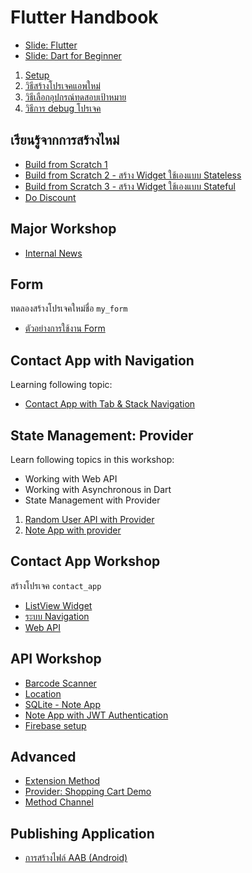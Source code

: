 
# Flutter Handbook

- [Slide: Flutter](https://www.dropbox.com/s/gcnu2vxw9h2fzzg/Flutter%20-%20Training.pdf?dl=0)
- [Slide: Dart for Beginner](https://www.dropbox.com/s/591x64sxpn42zcd/Flutter%20-%20Training%20-%20Dart%20Beginner.pdf?dl=0)

1. [Setup](setup.md)
2. [วิธีสร้างโปรเจคแอพใหม่](run-and-debug-app.md)
3. [วิธีเลือกอุปกรณ์ทดสอบเป้าหมาย](select-target-device.md)
4. [วิธีการ debug โปรเจค](debug-app.md)


## เรียนรู้จากการสร้างไหม่

- [Build from Scratch 1](scratch-1.md)
- [Build from Scratch 2 - สร้าง Widget ใช้เองแบบ Stateless](scratch-2.md)
- [Build from Scratch 3 - สร้าง Widget ใช้เองแบบ Stateful](scratch-3.md)
- [Do Discount](do-discount.md)


## Major Workshop

- [Internal News](internal-news/README.md)

## Form

ทดลองสร้างโปรเจคใหม่ชื่อ `my_form`

- [ตัวอย่างการใช้งาน Form](https://gist.github.com/teerasej/0fd547cb486871b4a4e5e16f0544ef49)

## Contact App with Navigation

Learning following topic:

- [Contact App with Tab & Stack Navigation](navigation-1/readme.md)

## State Management: Provider

Learn following topics in this workshop: 
- Working with Web API
- Working with Asynchronous in Dart
- State Management with Provider

1. [Random User API with Provider](random_user_with_provider/README.md)
2. [Note App with provider](https://github.com/teerasej/oppo_my_note/tree/complete-provider)


## Contact App Workshop

สร้างโปรเจค `contact_app`

- [ListView Widget](listview.md)
- [ระบบ Navigation](navigation.md)
- [Web API](web-api.md)


## API Workshop

- [Barcode Scanner ](barcode-scanner/readme.md)
- [Location](geolocation/readme.md)
- [SQLite - Note App](sqlite-note-app/readme.md)
- [Note App with JWT Authentication](web-api-auth/readme.md)
- [Firebase setup](firebase-firestore/README.md)

## Advanced 

- [Extension Method](extension-method/README.md)
- [Provider: Shopping Cart Demo](shopping-cart/README.md)
- [Method Channel](method-channel/README.md)

## Publishing Application 

- [การสร้างไฟล์ AAB (Android)](https://nextflow.in.th/2019/flutter-publish-aab-and-apk-file-for-android-thai/)
